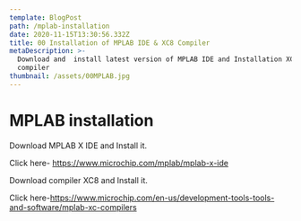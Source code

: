 ```yaml
---
template: BlogPost
path: /mplab-installation
date: 2020-11-15T13:30:56.332Z
title: 00 Installation of MPLAB IDE & XC8 Compiler
metaDescription: >-
  Download and  install latest version of MPLAB IDE and Installation XC8
  compiler 
thumbnail: /assets/00MPLAB.jpg
---
```

# MPLAB installation

Download MPLAB X IDE and Install it.

Click here- https://www.microchip.com/mplab/mplab-x-ide

Download compiler XC8 and Install it.

Click here-https://www.microchip.com/en-us/development-tools-tools-and-software/mplab-xc-compilers
